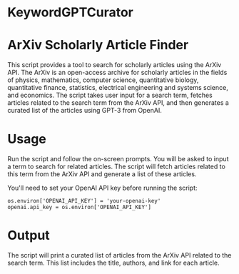 # KeywordGPTCurator
# ArXiv Scholarly Article Finder
This script provides a tool to search for scholarly articles using the ArXiv API. The ArXiv is an open-access archive for scholarly articles in the fields of physics, mathematics, computer science, quantitative biology, quantitative finance, statistics, electrical engineering and systems science, and economics. The script takes user input for a search term, 
fetches articles related to the search term from the ArXiv API, and then generates a curated list of the articles using GPT-3 from OpenAI.

# Usage
Run the script and follow the on-screen prompts. You will be asked to input a term to search for related articles. The script will fetch articles related to this term from the ArXiv API and generate a list of these articles.

You'll need to set your OpenAI API key before running the script:
```
os.environ['OPENAI_API_KEY'] = 'your-openai-key'
openai.api_key = os.environ['OPENAI_API_KEY']
```

# Output
The script will print a curated list of articles from the ArXiv API related to the search term. This list includes the title, authors, and link for each article.
